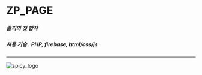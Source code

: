 # ZP_PAGE
##### 졸피의 첫 합작
##### 사용 기술 : PHP, firebase, html/css/js
------------
![spicy_logo](https://user-images.githubusercontent.com/55547842/106358212-f93ba780-634d-11eb-80c9-a0d88adb9d41.PNG)

